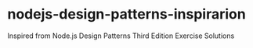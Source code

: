 # nodejs-design-patterns-inspirarion
Inspired from Node.js Design Patterns Third Edition Exercise Solutions
